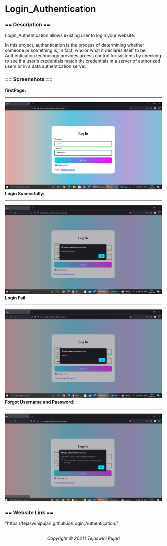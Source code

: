 # Login_Authentication

<h3>== Description ==</h3>

 Login_Authentication allows existing user to login your website.

In this project, authentication is the process of determining whether someone or something is, in fact, who or what it declares itself to be. Authentication technology provides access control for systems by checking to see if a user's credentials match the credentials in a server of authorized users or in a data authentication server.


<h3>== Screenshots ==</h3>
<b>firstPage:</b><hr>
  <img src="img/screenshot.png"><br>
<b>Login Sucessfully:</b><hr>
  <img src="img/screenshot2.png"><br>
<b>Login Fail:</b><hr>
  <img src="img/screenshot3.png"><br>
 <b>Forgot Username and Password:</b><hr>
  <img src="img/screenshot4.png">

<h3>== Website Link ==</h3>
"https://tejaswinipujari.github.io/Login_Authentication/"
  <br>
  <br>
 <p style="text-align:center;"><i>Copyright © 2021 | Tejaswini Pujari</i></p>
